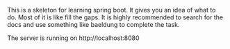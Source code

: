 This is a skeleton for learning spring boot. It gives you an idea of what to do. Most of it is like fill the gaps. 
It is highly recommended to search for the docs and use something like baeldung to complete the task. 

The server is running on http://localhost:8080